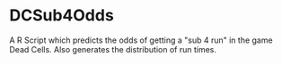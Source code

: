 # DCSub4Odds
A R Script which predicts the odds of getting a "sub 4 run" in the game Dead Cells. Also generates the distribution of run times.
